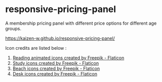 # responsive-pricing-panel
A membership pricing panel with different price options for different age groups. 

https://kaizen-w.github.io/responsive-pricing-panel/

Icon credits are listed below :
1. <a href="https://www.flaticon.com/free-animated-icons/reading" title="reading animated icons">Reading animated icons created by Freepik - Flaticon</a>
2. <a href="https://www.flaticon.com/free-icons/study" title="study icons">Study icons created by Freepik - Flaticon</a>
3. <a href="https://www.flaticon.com/free-icons/beach" title="beach icons">Beach icons created by Freepik - Flaticon</a>
4. <a href="https://www.flaticon.com/free-icons/desk" title="desk icons">Desk icons created by Freepik - Flaticon</a>
